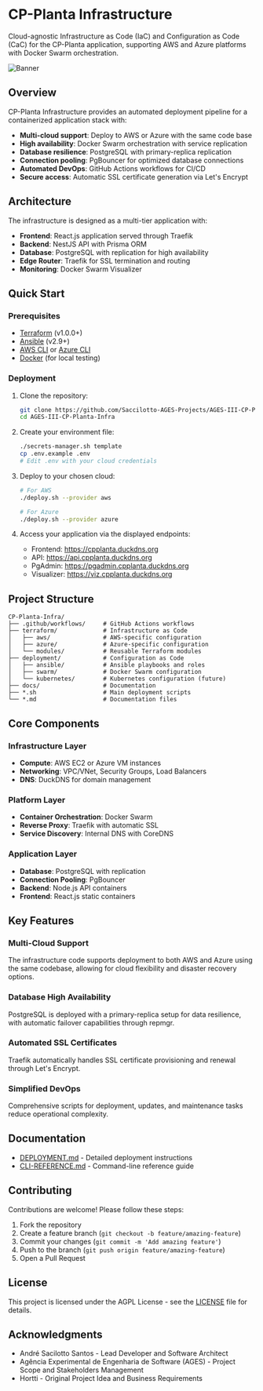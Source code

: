# CP-Planta Infrastructure

Cloud-agnostic Infrastructure as Code (IaC) and Configuration as Code (CaC) for the CP-Planta application, supporting AWS and Azure platforms with Docker Swarm orchestration.

![Banner](https://via.placeholder.com/800x200?text=CP-Planta+Infrastructure)

## Overview

CP-Planta Infrastructure provides an automated deployment pipeline for a containerized application stack with:

- **Multi-cloud support**: Deploy to AWS or Azure with the same code base
- **High availability**: Docker Swarm orchestration with service replication
- **Database resilience**: PostgreSQL with primary-replica replication
- **Connection pooling**: PgBouncer for optimized database connections
- **Automated DevOps**: GitHub Actions workflows for CI/CD
- **Secure access**: Automatic SSL certificate generation via Let's Encrypt

## Architecture

The infrastructure is designed as a multi-tier application with:

- **Frontend**: React.js application served through Traefik
- **Backend**: NestJS API with Prisma ORM
- **Database**: PostgreSQL with replication for high availability
- **Edge Router**: Traefik for SSL termination and routing
- **Monitoring**: Docker Swarm Visualizer

## Quick Start

### Prerequisites

- [Terraform](https://www.terraform.io/downloads.html) (v1.0.0+)
- [Ansible](https://docs.ansible.com/ansible/latest/installation_guide/intro_installation.html) (v2.9+)
- [AWS CLI](https://aws.amazon.com/cli/) or [Azure CLI](https://docs.microsoft.com/en-us/cli/azure/install-azure-cli)
- [Docker](https://docs.docker.com/engine/install/) (for local testing)

### Deployment

1. Clone the repository:

   ```bash
   git clone https://github.com/Saccilotto-AGES-Projects/AGES-III-CP-Planta-Infra.git
   cd AGES-III-CP-Planta-Infra
   ```

2. Create your environment file:

   ```bash
   ./secrets-manager.sh template
   cp .env.example .env
   # Edit .env with your cloud credentials
   ```

3. Deploy to your chosen cloud:

   ```bash
   # For AWS
   ./deploy.sh --provider aws
   
   # For Azure
   ./deploy.sh --provider azure
   ```

4. Access your application via the displayed endpoints:
   - Frontend: https://cpplanta.duckdns.org
   - API: https://api.cpplanta.duckdns.org
   - PgAdmin: https://pgadmin.cpplanta.duckdns.org
   - Visualizer: https://viz.cpplanta.duckdns.org

## Project Structure

```
CP-Planta-Infra/
├── .github/workflows/     # GitHub Actions workflows
├── terraform/             # Infrastructure as Code
│   ├── aws/               # AWS-specific configuration
│   ├── azure/             # Azure-specific configuration
│   └── modules/           # Reusable Terraform modules
├── deployment/            # Configuration as Code
│   ├── ansible/           # Ansible playbooks and roles
│   ├── swarm/             # Docker Swarm configuration
│   └── kubernetes/        # Kubernetes configuration (future)
├── docs/                  # Documentation
├── *.sh                   # Main deployment scripts
└── *.md                   # Documentation files
```

## Core Components

### Infrastructure Layer

- **Compute**: AWS EC2 or Azure VM instances
- **Networking**: VPC/VNet, Security Groups, Load Balancers
- **DNS**: DuckDNS for domain management

### Platform Layer

- **Container Orchestration**: Docker Swarm
- **Reverse Proxy**: Traefik with automatic SSL
- **Service Discovery**: Internal DNS with CoreDNS

### Application Layer

- **Database**: PostgreSQL with replication
- **Connection Pooling**: PgBouncer
- **Backend**: Node.js API containers
- **Frontend**: React.js static containers

## Key Features

### Multi-Cloud Support

The infrastructure code supports deployment to both AWS and Azure using the same codebase, allowing for cloud flexibility and disaster recovery options.

### Database High Availability

PostgreSQL is deployed with a primary-replica setup for data resilience, with automatic failover capabilities through repmgr.

### Automated SSL Certificates

Traefik automatically handles SSL certificate provisioning and renewal through Let's Encrypt.

### Simplified DevOps

Comprehensive scripts for deployment, updates, and maintenance tasks reduce operational complexity.

## Documentation

- [DEPLOYMENT.md](./DEPLOYMENT.md) - Detailed deployment instructions
- [CLI-REFERENCE.md](./CLI-REFERENCE.md) - Command-line reference guide

## Contributing

Contributions are welcome! Please follow these steps:

1. Fork the repository
2. Create a feature branch (`git checkout -b feature/amazing-feature`)
3. Commit your changes (`git commit -m 'Add amazing feature'`)
4. Push to the branch (`git push origin feature/amazing-feature`)
5. Open a Pull Request

## License

This project is licensed under the AGPL License - see the [LICENSE](LICENSE) file for details.

## Acknowledgments

- André Sacilotto Santos - Lead Developer and Software Architect
- Agência Experimental de Engenharia de Software (AGES) - Project Scope and Stakeholders Management
- Hortti - Original Project Idea and Business Requirements
